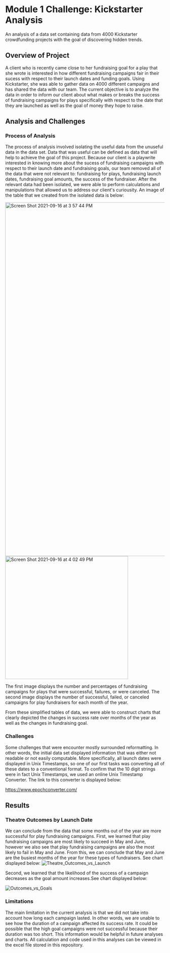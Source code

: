 # Module 1 Challenge: Kickstarter Analysis
An analysis of a data set containing data from 4000 Kickstarter crowdfunding projects with the goal of discovering hidden trends. 
## Overview of Project
A client who is recently came close to her fundraising goal for a play that she wrote is interested in how different fundraising campaigns fair in their sucess with respect to their launch dates and funding goals. Using Kickstarter, she was able to gather data on 4000 different campaigns and has shared the data with our team. The current objective is to analyze the data in order to inform our client about what makes or breaks the success of fundraising campaigns for plays specifically with respect to the date that they are launched as well as the goal of money they hope to raise.

## Analysis and Challenges
### Process of Analysis
The process of analysis involved isolating the useful data from the unuseful data in the data set. Data that was useful can be defined as data that will help to achieve the goal of this project. Because our client is a playwrite interested in knowing more about the sucess of fundraising campaigns with respect to their launch date and fundraising goals, our team removed all of the data that were not relevant to: fundraising for plays, fundraising launch dates, fundraising goal amounts, the success of the fundraiser. After the relevant data had been isolated, we were able to perform calculations and manipulations that allowed us to address our client's curiousity. An image of the table that we created from the isolated data is below:

<img width="1116" alt="Screen Shot 2021-09-16 at 3 57 44 PM" src="https://user-images.githubusercontent.com/89808050/133691208-bc61c1e3-454c-40aa-9c26-2952d2b442dd.png">

<img width="388" alt="Screen Shot 2021-09-16 at 4 02 49 PM" src="https://user-images.githubusercontent.com/89808050/133691770-4b1996fc-1336-4fcb-ab41-4824b7ddef6e.png">

The first image displays the number and percentages of fundraising campaigns for plays that were successful, failures, or were canceled. The second image displays the number of successful, failed, or canceled campaigns for play fundraisers for each month of the year.

From these simplified tables of data, we were able to construct charts that clearly depicted the changes in success rate over months of the year as well as the changes in fundraising goal. 

### Challenges
Some challenges that were encounter mostly surrounded reformatting. In other words, the initial data set displayed information that was either not readable or not easily computable. More specifically, all launch dates were displayed in Unix Timestamps, so one of our first tasks was converting all of these dates to a conventional format. To confirm that the 10 digit strings were in fact Unix Timestamps, we used an online Unix Timestamp Converter. The link to this converter is displayed below:

https://www.epochconverter.com/

## Results
### Theatre Outcomes by Launch Date
We can conclude from the data that some months out of the year are more successful for play fundraising campaigns. 
First, we learned that play fundraising campaigns are most likely to succeed in May and June, however we also see that play fundraising campaigns are also the most likely to fail in May and June. From this, we can conclude that May and June are the busiest months of the year for these types of fundraisers. See chart displayed below: 
![Theatre_Outcomes_vs_Launch](https://user-images.githubusercontent.com/89808050/133692644-4e5240f9-d6be-4d86-b5ea-e7d8326b10d6.png)

Second, we learned that the likelihood of the success of a campaign decreases as the goal amount increases.See chart displayed below:

![Outcomes_vs_Goals](https://user-images.githubusercontent.com/89808050/133692943-f7376fbd-b750-4fef-bf8a-e07f2bbd5c08.png)
### Limitations
The main limitation in the current analysis is that we did not take into account how long each campaign lasted. In other words, we are unable to see how the duration of a campaign affected its success rate. It could be possible that the high goal campaigns were not successful because their duration was too short. This information would be helpful in future analyses and charts. All calculation and code used in this analyses can be viewed in the excel file stored in this repository. 


